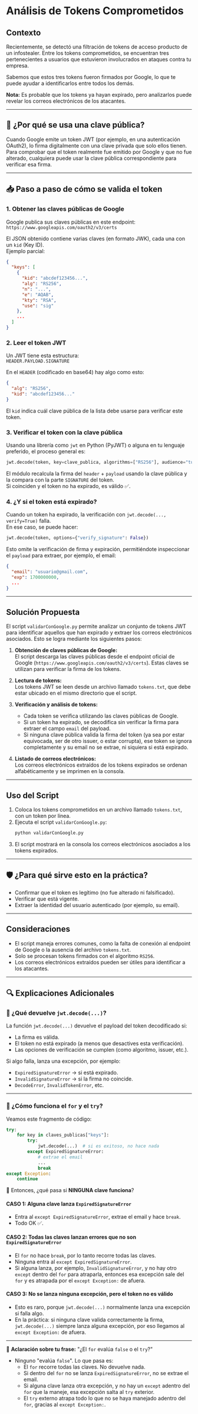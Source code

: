 # Análisis de Tokens Comprometidos

## Contexto

Recientemente, se detectó una filtración de tokens de acceso producto de un infostealer. Entre los tokens comprometidos, se encuentran tres pertenecientes a usuarios que estuvieron involucrados en ataques contra tu empresa.

Sabemos que estos tres tokens fueron firmados por Google, lo que te puede ayudar a identificarlos entre todos los demás.

**Nota:** Es probable que los tokens ya hayan expirado, pero analizarlos puede revelar los correos electrónicos de los atacantes.

---

## 🔐 ¿Por qué se usa una clave pública?

Cuando Google emite un token JWT (por ejemplo, en una autenticación OAuth2), lo firma digitalmente con una clave privada que solo ellos tienen.  
Para comprobar que el token realmente fue emitido por Google y que no fue alterado, cualquiera puede usar la clave pública correspondiente para verificar esa firma.

---

## 📥 Paso a paso de cómo se valida el token

### 1. Obtener las claves públicas de Google

Google publica sus claves públicas en este endpoint:  
`https://www.googleapis.com/oauth2/v3/certs`

El JSON obtenido contiene varias claves (en formato JWK), cada una con un `kid` (Key ID).  
Ejemplo parcial:

```json
{
  "keys": [
    {
      "kid": "abcdef123456...",
      "alg": "RS256",
      "n": "...",
      "e": "AQAB",
      "kty": "RSA",
      "use": "sig"
    },
    ...
  ]
}
```

### 2. Leer el token JWT

Un JWT tiene esta estructura:  
`HEADER.PAYLOAD.SIGNATURE`

En el `HEADER` (codificado en base64) hay algo como esto:

```json
{
  "alg": "RS256",
  "kid": "abcdef123456..."
}
```

El `kid` indica cuál clave pública de la lista debe usarse para verificar este token.

### 3. Verificar el token con la clave pública

Usando una librería como `jwt` en Python (PyJWT) o alguna en tu lenguaje preferido, el proceso general es:

```python
jwt.decode(token, key=clave_publica, algorithms=["RS256"], audience="tu_client_id")
```

El módulo recalcula la firma del `header` + `payload` usando la clave pública y la compara con la parte `SIGNATURE` del token.  
Si coinciden y el token no ha expirado, es válido ✅.

### 4. ¿Y si el token está expirado?

Cuando un token ha expirado, la verificación con `jwt.decode(..., verify=True)` falla.  
En ese caso, se puede hacer:

```python
jwt.decode(token, options={"verify_signature": False})
```

Esto omite la verificación de firma y expiración, permitiéndote inspeccionar el `payload` para extraer, por ejemplo, el email:

```json
{
  "email": "usuario@gmail.com",
  "exp": 1700000000,
  ...
}
```

---

## Solución Propuesta

El script `validarConGoogle.py` permite analizar un conjunto de tokens JWT para identificar aquellos que han expirado y extraer los correos electrónicos asociados. Esto se logra mediante los siguientes pasos:

1. **Obtención de claves públicas de Google:**  
   El script descarga las claves públicas desde el endpoint oficial de Google (`https://www.googleapis.com/oauth2/v3/certs`). Estas claves se utilizan para verificar la firma de los tokens.

2. **Lectura de tokens:**  
   Los tokens JWT se leen desde un archivo llamado `tokens.txt`, que debe estar ubicado en el mismo directorio que el script.

3. **Verificación y análisis de tokens:**  
   - Cada token se verifica utilizando las claves públicas de Google.
   - Si un token ha expirado, se decodifica sin verificar la firma para extraer el campo `email` del payload.
   - Si ninguna clave pública valida la firma del token (ya sea por estar equivocada, ser de otro issuer, o estar corrupta), ese token se ignora completamente y su email no se extrae, ni siquiera si está expirado.

4. **Listado de correos electrónicos:**  
   Los correos electrónicos extraídos de los tokens expirados se ordenan alfabéticamente y se imprimen en la consola.

---

## Uso del Script

1. Coloca los tokens comprometidos en un archivo llamado `tokens.txt`, con un token por línea.
2. Ejecuta el script `validarConGoogle.py`:
   ```bash
   python validarConGoogle.py
   ```
3. El script mostrará en la consola los correos electrónicos asociados a los tokens expirados.

---

## 🛡️ ¿Para qué sirve esto en la práctica?

- Confirmar que el token es legítimo (no fue alterado ni falsificado).
- Verificar que está vigente.
- Extraer la identidad del usuario autenticado (por ejemplo, su email).

---

## Consideraciones

- El script maneja errores comunes, como la falta de conexión al endpoint de Google o la ausencia del archivo `tokens.txt`.
- Solo se procesan tokens firmados con el algoritmo `RS256`.
- Los correos electrónicos extraídos pueden ser útiles para identificar a los atacantes.

---

## 🔍 Explicaciones Adicionales

### 🔹 ¿Qué devuelve `jwt.decode(...)`?

La función `jwt.decode(...)` devuelve el payload del token decodificado si:

- La firma es válida.
- El token no está expirado (a menos que desactives esta verificación).
- Las opciones de verificación se cumplen (como algoritmo, issuer, etc.).

Si algo falla, lanza una excepción, por ejemplo:

- `ExpiredSignatureError` → si está expirado.
- `InvalidSignatureError` → si la firma no coincide.
- `DecodeError`, `InvalidTokenError`, etc.

---

### 🔹 ¿Cómo funciona el `for` y el `try`?

Veamos este fragmento de código:

```python
try:
    for key in claves_publicas["keys"]:
        try:
            jwt.decode(...)  # si es exitoso, no hace nada
        except ExpiredSignatureError:
            # extrae el email
            ...
            break
except Exception:
    continue
```

🔄 Entonces, ¿qué pasa si **NINGUNA clave funciona**?

#### CASO 1: Alguna clave lanza `ExpiredSignatureError`
- Entra al `except ExpiredSignatureError`, extrae el email y hace `break`.
- Todo OK ✅.

#### CASO 2: Todas las claves lanzan errores que no son `ExpiredSignatureError`
- El `for` no hace `break`, por lo tanto recorre todas las claves.
- Ninguna entra al `except ExpiredSignatureError`.
- Si alguna lanza, por ejemplo, `InvalidSignatureError`, y no hay otro `except` dentro del `for` para atraparla, entonces esa excepción sale del `for` y es atrapada por el `except Exception:` de afuera.

#### CASO 3: No se lanza ninguna excepción, pero el token no es válido
- Esto es raro, porque `jwt.decode(...)` normalmente lanza una excepción si falla algo.
- En la práctica: si ninguna clave valida correctamente la firma, `jwt.decode(...)` siempre lanza alguna excepción, por eso llegamos al `except Exception:` de afuera.

---

📌 **Aclaración sobre tu frase:**
"¿El `for` evalúa `false` o el `try`?"

- Ninguno "evalúa `false`". Lo que pasa es:
  - El `for` recorre todas las claves. No devuelve nada.
  - Si dentro del `for` no se lanza `ExpiredSignatureError`, no se extrae el email.
  - Si alguna clave lanza otra excepción, y no hay un `except` adentro del `for` que la maneje, esa excepción salta al `try` exterior.
  - El `try` externo atrapa todo lo que no se haya manejado adentro del `for`, gracias al `except Exception:`.


